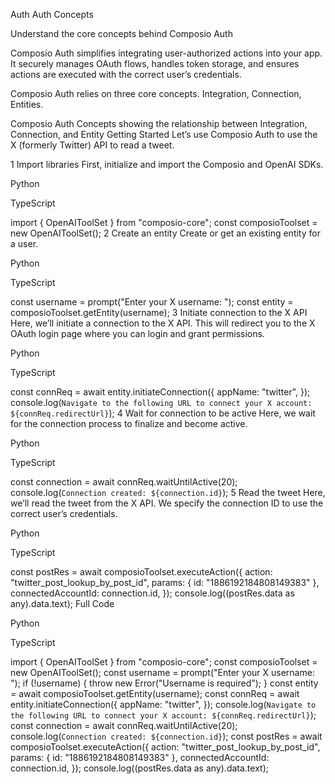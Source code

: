 Auth
Auth Concepts

Understand the core concepts behind Composio Auth

Composio Auth simplifies integrating user-authorized actions into your app. It securely manages OAuth flows, handles token storage, and ensures actions are executed with the correct user’s credentials.

Composio Auth relies on three core concepts. Integration, Connection, Entities.

Composio Auth Concepts showing the relationship between Integration, Connection, and Entity
Getting Started
Let’s use Composio Auth to use the X (formerly Twitter) API to read a tweet.

1
Import libraries
First, initialize and import the Composio and OpenAI SDKs.


Python

TypeScript

import { OpenAIToolSet } from "composio-core";
const composioToolset = new OpenAIToolSet();
2
Create an entity
Create or get an existing entity for a user.


Python

TypeScript

const username = prompt("Enter your X username: ");
const entity = composioToolset.getEntity(username);
3
Initiate connection to the X API
Here, we’ll initiate a connection to the X API. This will redirect you to the X OAuth login page where you can login and grant permissions.


Python

TypeScript

const connReq = await entity.initiateConnection({
    appName: "twitter",
});
console.log(`Navigate to the following URL to connect your X account: ${connReq.redirectUrl}`);
4
Wait for connection to be active
Here, we wait for the connection process to finalize and become active.


Python

TypeScript

const connection = await connReq.waitUntilActive(20);
console.log(`Connection created: ${connection.id}`);
5
Read the tweet
Here, we’ll read the tweet from the X API. We specify the connection ID to use the correct user’s credentials.


Python

TypeScript

const postRes = await composioToolset.executeAction({
    action: "twitter_post_lookup_by_post_id",
    params: { id: "1886192184808149383" },
    connectedAccountId: connection.id,
});
console.log((postRes.data as any).data.text);
Full Code

Python

TypeScript

import { OpenAIToolSet } from "composio-core";
const composioToolset = new OpenAIToolSet();
const username = prompt("Enter your X username: ");
if (!username) {
    throw new Error("Username is required");
}
const entity = await composioToolset.getEntity(username);
const connReq = await entity.initiateConnection({
    appName: "twitter",
});
console.log(`Navigate to the following URL to connect your X account: ${connReq.redirectUrl}`);
const connection = await connReq.waitUntilActive(20);
console.log(`Connection created: ${connection.id}`);
const postRes = await composioToolset.executeAction({
    action: "twitter_post_lookup_by_post_id",
    params: { id: "1886192184808149383" },
    connectedAccountId: connection.id,
});
console.log((postRes.data as any).data.text);
